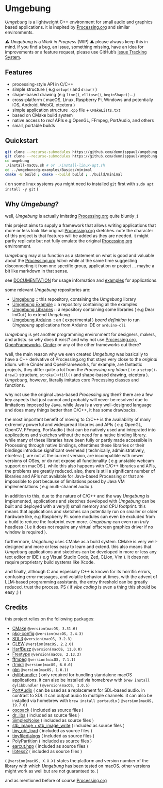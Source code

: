 # Umgebung

*Umgebung* is a lightweight C++ environment for small audio and graphics based applications. it is inspired by [Processing.org](https://processing.org) and similar environments.

⚠️ *Umgebung* is a *Work in Progress* (WIP) ⚠️ please always keep this in mind. if you find a bug, an issue, something missing, have an idea for improvements or a feature request, please use GitHub’s [Issue Tracking System](https://github.com/dennisppaul/umgebung/issues).

## Features

- processing-style API in C/C++
- simple structure ( e.g `setup()` and `draw()` )
- shape-based drawing (e.g `line()`, `ellipse()`, `beginShape()`…)
- cross-platform ( macOS, Linux, Raspberry Pi, Windows and potentially iOS, Android, WebGL etcetera )
- simple application structure `.cpp` file + `CMakeLists.txt`
- based on CMake build system
- native access to *real* APIs e.g OpenGL, FFmpeg, PortAudio, and others
- small, portable builds

## Quickstart

```sh
git clone --recurse-submodules https://github.com/dennisppaul/umgebung
git clone --recurse-submodules https://github.com/dennisppaul/umgebung-examples
cd umgebung
./install-macOS.sh # or ./install-linux-apt.sh
cd ../umgebuncdg-examples/Basics/minimal
cmake -B build ; cmake --build build ; ./build/minimal
```

( on some linux systems you might need to installed `git` first with `sudo apt install -y git` )

## Why *Umgebung*?

well, *Umgebung* is actually imitating [Processing.org](https://processing.org) quite bluntly ;)

this project aims to supply a framework that allows writing applications that more or less look like original [Processing.org](https://processing.org) sketches. note the character of this project is that features will be added as they are needed. it might partly replicate but not fully emulate the original [Processing.org](https://processing.org) environment.

*Umgebung* may also function as a statement on what is good and valuable about the [Processing.org](https://processing.org) *idiom* while at the same time suggesting disconnecting it from one specific group, application or project … maybe a bit like markdown in that sense.

see [DOCUMENTATION](documentation/DOCUMENTATION.md) for usage information and [examples](https://github.com/dennisppaul/umgebung-examples) for applications.

some relevant *Umgebung* repositories are:

- [Umgebung](https://github.com/dennisppaul/umgebung) :: this repository, containing the *Umgebung* library
- [Umgebung Example](https://github.com/dennisppaul/umgebung-examples) :: a repository containing all the examples
- [Umgebung Libraries](https://github.com/dennisppaul/umgebung-libraries) :: a repository containing some libraries ( e.g Dear ImGui ) to extend *Umgebung*
- [Umgebung Arduino](https://github.com/dennisppaul/umgebung-arduino) :: an ( experimental ) *board definition* to run *Umgebung* applications from Arduino IDE or `arduino-cli`

*Umgebung* is yet another programming environment for designers, makers, and artists. so why does it exist? and why not use [Processing.org](https://processing.org), [OpenFrameworks](https://openframeworks.cc), [Cinder](https://libcinder.org) or any of the other frameworks out there?

well, the main reason why we even created *Umgebung* was basically to have a C++ derivative of Processing.org that stays very close to the *original* idiom. while Cinder and OpenFrameworks, for example, are fantastic projects, they differ quite a lot from the *Processing.org Idiom* ( i.e a `setup()-draw()` structure, `stroke()+fill()` and shape-based drawing, etcetera ). *Umgebung*, however, literally imitates core Processing classes and functions.

why not use the original Java-based *Processing.org* then? there are a few key aspects that just cannot and probably will never be resolved due to limitations imposed by Java. while Java is a very well-designed language and does many things better than C/C++, it has some drawbacks.

the most important benefit of moving to C/C++ is the availability of many extremely powerful and widespread libraries and APIs ( e.g OpenGL, OpenCV, FFmpeg, PortAudio ) that can be natively used and integrated into applications and sketches without the need for a native binding library. while many of these libraries have been fully or partly made accessible in Processing through native bindings, oftentimes these libraries or their bindings introduce significant overhead ( technically, administratively, etcetera ), are not at the current version, are incompatible with newer versions of OSes, or do not expose all functionality ( e.g unstable webcam support on macOS ). while this also happens with C/C++ libraries and APIs, the problems are greatly reduced. also, there is still a significant number of libraries and APIs not available for Java-based Processing or that are impossible to port because of limitations posed by Java VM implementations ( e.g multi-channel audio ).

in addition to this, due to the nature of C/C++ and the way *Umgebung* is implemented, applications and sketches developed with *Umgebung* can be built and deployed with a very(!) small memory and CPU footprint. this means that applications and sketches can potentially run on smaller or older hardware like, e.g Raspberry Pi. some modules can even be excluded from a build to reduce the footprint even more. *Umgebung* can even run *truly* headless ( i.e it does not require any virtual offscreen graphics driver if no window is required ).

furthermore, *Umgebung* uses CMake as a build system. CMake is very well-designed and more or less easy to learn and extend. this also means that *Umgebung* applications and sketches can be developed in more or less any text editor or IDE ( e.g Visual Studio Code, Zed, CLion, Vim ). it does not require proprietary build systems like Xcode.

and finally, although C and especially C++ is known for its horrific errors, confusing error messages, and volatile behavior at times, with the advent of LLM-based programming assistants, the entry threshold can be greatly reduced. trust the process. PS ( if *vibe coding* is even a thing this should be easy ;) )

## Credits

this project relies on the following packages:

- [CMake](https://cmake.org/) `@version(macOS, 3.31.6)`
- [pkg-config](https://www.freedesktop.org/wiki/Software/pkg-config/) `@version(macOS, 2.4.3)`
- [SDL3](https://www.libsdl.org) `@version(macOS, 3.2.8)`
- [GLEW](https://glew.sourceforge.net/) `@version(macOS, 2.2.0)`
- [HarfBuzz](https://github.com/harfbuzz/harfbuzz) `@version(macOS, 11.0.0)`
- [Freetype](https://www.freetype.org/) `@version(macOS, 2.13.3)`
- [ffmpeg](https://ffmpeg.org) `@version(macOS, 7.1.1)`
- [rtmidi](https://github.com/thestk/rtmidi) `@version(macOS, 6.0.0)`
- [glm](https://glm.g-truc.net/) `@version(macOS, 1.0.1)`
- [dylibbundler](https://github.com/auriamg/macdylibbundler) ( only required for bundling standalone macOS applications. it can also be installed via homebrew with `brew install dylibbundler` ) `@version(macOS, 1.0.5)`
- [PortAudio](https://www.portaudio.com) ( can be used as a replacement for SDL-based audio. in contrast to SDL it can output audio to multiple channels. it can also be installed via homebrew with `brew install portaudio` ) `@version(macOS, 19.7.0)`
- [oscpack](http://www.rossbencina.com/code/oscpack) ( included as source files )
- [dr_libs](https://github.com/mackron/dr_libs) ( included as source files )
- [SimplexNoise](https://github.com/SRombauts/SimplexNoise) ( included as source files )
- [stb_image + stb_image_write](https://github.com/nothings/stb) ( included as source files )
- [tiny_obj_load](https://github.com/tinyobjloader/tinyobjloader) ( included as source files )
- [tinyfiledialogs](https://sourceforge.net/projects/tinyfiledialogs/) ( included as source files )
- [PolyPartition](https://github.com/ivanfratric/polypartition) ( included as source files )
- [earcut.hpp](https://github.com/mapbox/earcut.hpp) ( included as source files )
- [libtess2](https://github.com/memononen/libtess2) ( included as source files )

( `@version(macOS, X.X.X)` states the platform and version number of the library with which *Umgebung* has been tested on macOS. other versions might work as well but are not guaranteed to. )

and as mentioned before of course [Processing.org](https://processing.org)